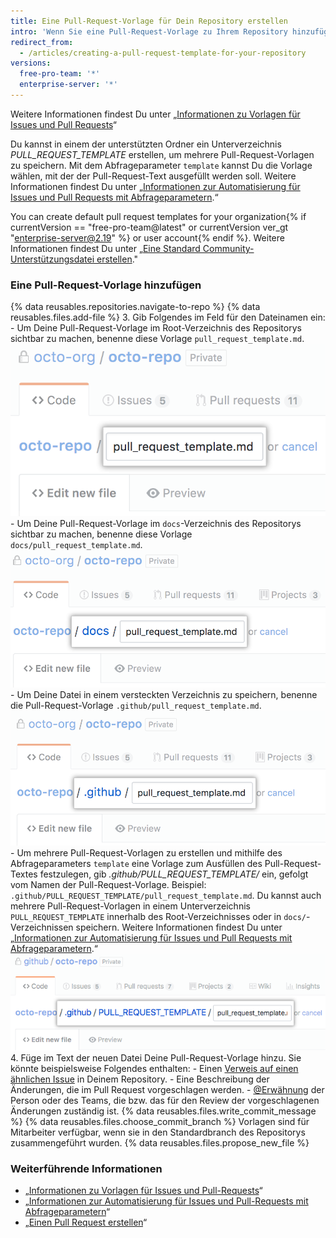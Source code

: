 ```yaml
---
title: Eine Pull-Request-Vorlage für Dein Repository erstellen
intro: 'Wenn Sie eine Pull-Request-Vorlage zu Ihrem Repository hinzufügen, sehen Projektmitarbeiter automatisch den Inhalt der Vorlage im Text des Pull Requests.'
redirect_from:
  - /articles/creating-a-pull-request-template-for-your-repository
versions:
  free-pro-team: '*'
  enterprise-server: '*'
---
```


Weitere Informationen findest Du unter „[Informationen zu Vorlagen für Issues und Pull Requests](/articles/about-issue-and-pull-request-templates)“

Du kannst in einem der unterstützten Ordner ein Unterverzeichnis *PULL_REQUEST_TEMPLATE* erstellen, um mehrere Pull-Request-Vorlagen zu speichern. Mit dem Abfrageparameter `template` kannst Du die Vorlage wählen, mit der der Pull-Request-Text ausgefüllt werden soll. Weitere Informationen findest Du unter „[Informationen zur Automatisierung für Issues und Pull Requests mit Abfrageparametern](/articles/about-automation-for-issues-and-pull-requests-with-query-parameters).“

You can create default pull request templates for your organization{% if currentVersion == "free-pro-team@latest" or currentVersion ver_gt "enterprise-server@2.19" %} or user account{% endif %}. Weitere Informationen findest Du unter „[Eine Standard Community-Unterstützungsdatei erstellen](/github/building-a-strong-community/creating-a-default-community-health-file)."

### Eine Pull-Request-Vorlage hinzufügen

{% data reusables.repositories.navigate-to-repo %}
{% data reusables.files.add-file %}
3. Gib Folgendes im Feld für den Dateinamen ein:
    -  Um Deine Pull-Request-Vorlage im Root-Verzeichnis des Repositorys sichtbar zu machen, benenne diese Vorlage `pull_request_template.md`. ![Root-VerzeichnisName der neuen Pull-Request-Vorlage im Root-Verzeichnis](/assets/images/help/repository/pr-template-file-name.png)
    - Um Deine Pull-Request-Vorlage im `docs`-Verzeichnis des Repositorys sichtbar zu machen, benenne diese Vorlage `docs/pull_request_template.md`. ![Neue Pull-Request-Vorlage im docs-Verzeichnis](/assets/images/help/repository/pr-template-file-name-docs.png)
    - Um Deine Datei in einem versteckten Verzeichnis zu speichern, benenne die Pull-Request-Vorlage `.github/pull_request_template.md`. ![Neue Pull-Request-Vorlage im ausgeblendeten Verzeichnis](/assets/images/help/repository/pr-template-hidden-directory.png)
    - Um mehrere Pull-Request-Vorlagen zu erstellen und mithilfe des Abfrageparameters `template` eine Vorlage zum Ausfüllen des Pull-Request-Textes festzulegen, gib *.github/PULL_REQUEST_TEMPLATE/* ein, gefolgt vom Namen der Pull-Request-Vorlage. Beispiel: `.github/PULL_REQUEST_TEMPLATE/pull_request_template.md`. Du kannst auch mehrere Pull-Request-Vorlagen in einem Unterverzeichnis `PULL_REQUEST_TEMPLATE` innerhalb des Root-Verzeichnisses oder in `docs/`-Verzeichnissen speichern. Weitere Informationen findest Du unter „[Informationen zur Automatisierung für Issues und Pull Requests mit Abfrageparametern](/articles/about-automation-for-issues-and-pull-requests-with-query-parameters).“ ![Neue Mehrfach-Pull-Request-Vorlage im ausgeblendeten Verzeichnis](/assets/images/help/repository/pr-template-multiple-hidden-directory.png)
4. Füge im Text der neuen Datei Deine Pull-Request-Vorlage hinzu. Sie könnte beispielsweise Folgendes enthalten:
    - Einen [Verweis auf einen ähnlichen Issue](/articles/basic-writing-and-formatting-syntax/#referencing-issues-and-pull-requests) in Deinem Repository.
    - Eine Beschreibung der Änderungen, die im Pull Request vorgeschlagen werden.
    - [@Erwähnung](/articles/basic-writing-and-formatting-syntax/#mentioning-people-and-teams) der Person oder des Teams, die bzw. das für den Review der vorgeschlagenen Änderungen zuständig ist.
{% data reusables.files.write_commit_message %}
{% data reusables.files.choose_commit_branch %} Vorlagen sind für Mitarbeiter verfügbar, wenn sie in den Standardbranch des Repositorys zusammengeführt wurden.
{% data reusables.files.propose_new_file %}

### Weiterführende Informationen

- „[Informationen zu Vorlagen für Issues und Pull-Requests](/articles/about-issue-and-pull-request-templates)“
- „[Informationen zur Automatisierung für Issues und Pull-Requests mit Abfrageparametern](/articles/about-automation-for-issues-and-pull-requests-with-query-parameters)“
- „[Einen Pull Request erstellen](/articles/creating-a-pull-request)“
